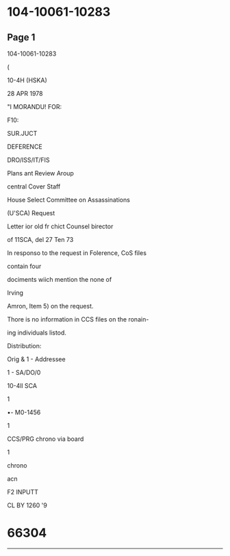 # 104-10061-10283

## Page 1

104-10061-10283

(

10-4H (HSKA)

28 APR 1978

"I MORANDU! FOR:

F10:

SUR.JUCT

DEFERENCE

DRO/ISS/IT/FIS

Plans ant Review Aroup

central Cover Staff

House Select Committee on Assassinations

(U'SCA) Request

Letter ior old fr chict Counsel birector

of 11SCA, del 27 Ten 73

In responso to the request in Folerence, CoS files

contain four

dociments wiich mention the none of

Irving

Amron, Item 5) on the request.

Thore is no information in CCS files on the ronain-

ing individuals listod.

Distribution:

Orig & 1 - Addressee

1 - SA/DO/0

10-4ll SCA

1

•- M0-1456

1

CCS/PRG chrono via board

1

chrono

acn

F2 INPUTT

CL BY 1260 '9

# 66304

---

